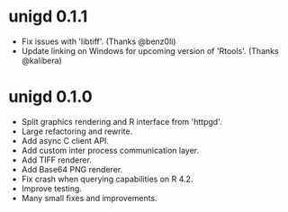 # unigd 0.1.1

- Fix issues with 'libtiff'. (Thanks @benz0li)
- Update linking on Windows for upcoming version of 'Rtools'. (Thanks @kalibera)

# unigd 0.1.0

- Split graphics rendering and R interface from 'httpgd'.
- Large refactoring and rewrite.
- Add async C client API.
- Add custom inter process communication layer.
- Add TIFF renderer.
- Add Base64 PNG renderer.
- Fix crash when querying capabilities on R 4.2.
- Improve testing.
- Many small fixes and improvements.
